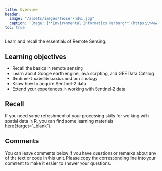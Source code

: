 ```yaml
---
title: Overview
header:
  image: "/assets/images/teaser/ndvi.jpg"
  caption: 'Image: [**Environmental Informatics Marburg**](https://www.uni-marburg.de/en/fb19/disciplines/physisch/environmentalinformatics){:target="_blank"}'
toc: true
---
```


Learn and recall the essentials of Remote Sensing.
<!--more-->

## Learning objectives

* Recall the basics in remote sensing
* Learn about Google earth engine, java scripting, and GEE Data Catalog
* Sentinel-2 satellite basics and terminology
* Know how to acquire Sentinel-2 data
* Extend your experiences in working with Sentinel-2 data 

## Recall

If you need some refreshment of your processing skills for working with spatial data in R, you can find some learning materials [here](https://geomoer.github.io/moer-bsc-project-seminar-SDM/unit03/unit03-01_overview.html){:target="_blank"}.


## Comments 

You can leave comments below if you have questions or remarks about any of the text or code in this unit. Please copy the corresponding line into your comment to make it easier to answer your questions.

<script src="https://utteranc.es/client.js" 
        repo="GeoMOER/moer-mpg-upscaling"
        issue-term="moer_mpg_upscaling_unit03_RS_basics" 
        theme="github-light" 
        crossorigin="anonymous" 
        async> 
</script> 
